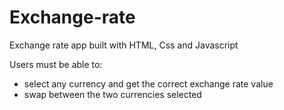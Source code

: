 # Exchange-rate

Exchange rate app built with HTML, Css and Javascript

Users must be able to: 
- select any currency and get the correct exchange rate value
- swap between the two currencies selected
